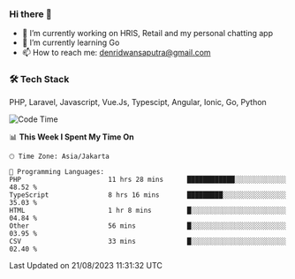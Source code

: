 ### Hi there 👋

- 🔭 I’m currently working on HRIS, Retail and my personal chatting app
- 🌱 I’m currently learning Go
- 📫 How to reach me: denridwansaputra@gmail.com


### 🛠 Tech Stack
PHP, Laravel, Javascript, Vue.Js, Typescipt, Angular, Ionic, Go, Python


<!--START_SECTION:waka-->
![Code Time](http://img.shields.io/badge/Code%20Time-3%2C623%20hrs%2039%20mins-blue)

📊 **This Week I Spent My Time On** 

```text
🕑︎ Time Zone: Asia/Jakarta

💬 Programming Languages: 
PHP                      11 hrs 28 mins      ████████████░░░░░░░░░░░░░   48.52 % 
TypeScript               8 hrs 16 mins       █████████░░░░░░░░░░░░░░░░   35.03 % 
HTML                     1 hr 8 mins         █░░░░░░░░░░░░░░░░░░░░░░░░   04.84 % 
Other                    56 mins             █░░░░░░░░░░░░░░░░░░░░░░░░   03.95 % 
CSV                      33 mins             █░░░░░░░░░░░░░░░░░░░░░░░░   02.40 % 
```


 Last Updated on 21/08/2023 11:31:32 UTC
<!--END_SECTION:waka-->
